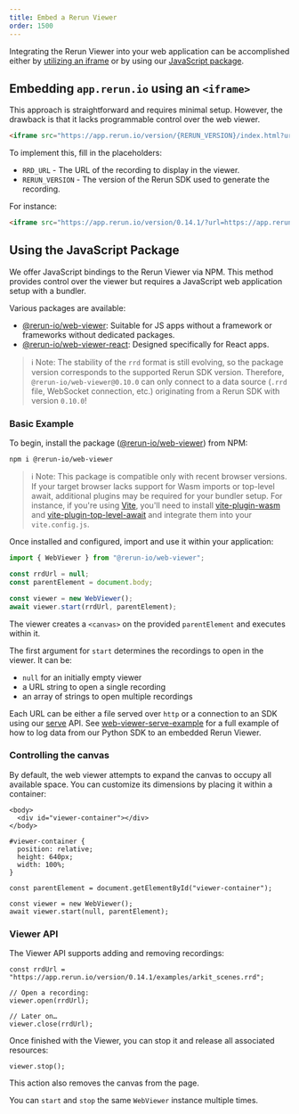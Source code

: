 ```yaml
---
title: Embed a Rerun Viewer
order: 1500
---
```


Integrating the Rerun Viewer into your web application can be accomplished either by [utilizing an iframe](#embedding-apprerunio-using-an-iframe) or by using our [JavaScript package](#using-the-javascript-package).

## Embedding `app.rerun.io` using an `<iframe>`

This approach is straightforward and requires minimal setup. However, the drawback is that it lacks programmable control over the web viewer.

```html
<iframe src="https://app.rerun.io/version/{RERUN_VERSION}/index.html?url={RRD_URL}"></iframe>
```

To implement this, fill in the placeholders:
- `RRD_URL` - The URL of the recording to display in the viewer.
- `RERUN_VERSION` - The version of the Rerun SDK used to generate the recording.

For instance:

```html
<iframe src="https://app.rerun.io/version/0.14.1/?url=https://app.rerun.io/version/0.14.1/examples/arkit_scenes.rrd"></iframe>
```

## Using the JavaScript Package

We offer JavaScript bindings to the Rerun Viewer via NPM. This method provides control over the viewer but requires a JavaScript web application setup with a bundler.

Various packages are available:
- [@rerun-io/web-viewer](https://www.npmjs.com/package/@rerun-io/web-viewer): Suitable for JS apps without a framework or frameworks without dedicated packages.
- [@rerun-io/web-viewer-react](https://www.npmjs.com/package/@rerun-io/web-viewer-react): Designed specifically for React apps.

> ℹ️ Note: The stability of the `rrd` format is still evolving, so the package version corresponds to the supported Rerun SDK version. Therefore, `@rerun-io/web-viewer@0.10.0` can only connect to a data source (`.rrd` file, WebSocket connection, etc.) originating from a Rerun SDK with version `0.10.0`!

### Basic Example

To begin, install the package ([@rerun-io/web-viewer](https://www.npmjs.com/package/@rerun-io/web-viewer)) from NPM:

```
npm i @rerun-io/web-viewer
```

> ℹ Note: This package is compatible only with recent browser versions. If your target browser lacks support for Wasm imports or top-level await, additional plugins may be required for your bundler setup. For instance, if you're using [Vite](https://vitejs.dev/), you'll need to install [vite-plugin-wasm](https://www.npmjs.com/package/vite-plugin-wasm) and [vite-plugin-top-level-await](https://www.npmjs.com/package/vite-plugin-top-level-await) and integrate them into your `vite.config.js`.

Once installed and configured, import and use it within your application:

```js
import { WebViewer } from "@rerun-io/web-viewer";

const rrdUrl = null;
const parentElement = document.body;

const viewer = new WebViewer();
await viewer.start(rrdUrl, parentElement);
```

The viewer creates a `<canvas>` on the provided `parentElement` and executes within it.

The first argument for `start` determines the recordings to open in the viewer. It can be:
- `null` for an initially empty viewer
- a URL string to open a single recording
- an array of strings to open multiple recordings

Each URL can be either a file served over `http` or a connection to an SDK using our [serve](https://www.rerun.io/docs/reference/sdk-operating-modes#serve) API. See [web-viewer-serve-example](https://github.com/rerun-io/web-viewer-serve-example) for a full example of how to log data from our Python SDK to an embedded Rerun Viewer.

### Controlling the canvas

By default, the web viewer attempts to expand the canvas to occupy all available space. You can customize its dimensions by placing it within a container:

```html,id=embed-web-viewer-canvas-control-html
<body>
  <div id="viewer-container"></div>
</body>
```

```css,id=embed-web-viewer-canvas-control-css
#viewer-container {
  position: relative;
  height: 640px;
  width: 100%;
}
```

```js,id=embed-web-viewer-canvas-control-js
const parentElement = document.getElementById("viewer-container");

const viewer = new WebViewer();
await viewer.start(null, parentElement);
```

### Viewer API

The Viewer API supports adding and removing recordings:

```js,id=embed-web-viewer-api-js-open-close
const rrdUrl = "https://app.rerun.io/version/0.14.1/examples/arkit_scenes.rrd";

// Open a recording:
viewer.open(rrdUrl);

// Later on…
viewer.close(rrdUrl);
```

Once finished with the Viewer, you can stop it and release all associated resources:

```js,id=embed-web-viewer-api-js-stop
viewer.stop();
```

This action also removes the canvas from the page.

You can `start` and `stop` the same `WebViewer` instance multiple times.
